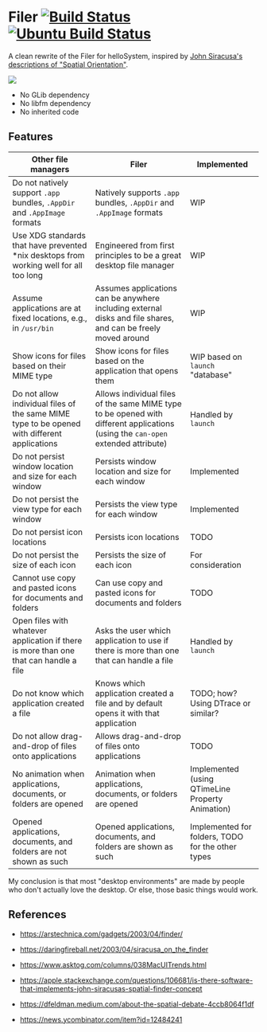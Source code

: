 # Filer [![Build Status](https://api.cirrus-ci.com/probonopd/helloSystem/Filer.svg)](https://cirrus-ci.com/github/probonopd/Filer) [![Ubuntu Build Status](https://img.shields.io/github/actions/workflow/status/probonopd/Filer/ubuntu.yml?branch=main)](https://github.com/probonopd/Filer/actions/workflows/ubuntu.yml)

A clean rewrite of the Filer for helloSystem, inspired by [John Siracusa's descriptions of "Spatial Orientation"](https://arstechnica.com/gadgets/2003/04/finder/).

![](https://user-images.githubusercontent.com/2480569/206650534-a035fc64-5993-41dd-8753-1076f47598c5.png)

* No GLib dependency
* No libfm dependency
* No inherited code

## Features

|Other file managers|Filer|Implemented|
|---|---|---|
|Do not natively support `.app` bundles, `.AppDir` and `.AppImage` formats | Natively supports `.app` bundles, `.AppDir` and `.AppImage` formats|WIP|
|Use XDG standards that have prevented *nix desktops from working well for all too long|Engineered from first principles to be a great desktop file manager|WIP|
|Assume applications are at fixed locations, e.g., in `/usr/bin`|Assumes applications can be anywhere including external disks and file shares, and can be freely moved around|WIP|
|Show icons for files based on their MIME type|Show icons for files based on the application that opens them|WIP based on `launch` "database"|
|Do not allow individual files of the same MIME type to be opened with different applications|Allows individual files of the same MIME type to be opened with different applications (using the `can-open` extended attribute)|Handled by `launch`|
|Do not persist window location and size for each window|Persists window location and size for each window|Implemented|
|Do not persist the view type for each window|Persists the view type for each window|Implemented|
|Do not persist icon locations|Persists icon locations|TODO|
|Do not persist the size of each icon|Persists the size of each icon|For consideration|
|Cannot use copy and pasted icons for documents and folders|Can use copy and pasted icons for documents and folders|TODO|
|Open files with whatever application if there is more than one that can handle a file|Asks the user which application to use if there is more than one that can handle a file|Handled by `launch`|
|Do not know which application created a file|Knows which application created a file and by default opens it with that application|TODO; how? Using DTrace or similar?|
|Do not allow drag-and-drop of files onto applications|Allows drag-and-drop of files onto applications|TODO|
|No animation when applications, documents, or folders are opened|Animation when applications, documents, or folders are opened|Implemented (using QTimeLine Property Animation)|
|Opened applications, documents, and folders are not shown as such|Opened applications, documents, and folders are shown as such|Implemented for folders, TODO for the other types|

My conclusion is that most "desktop environments" are made by people who don't actually love the desktop. Or else, those basic things would work.

## References

* https://arstechnica.com/gadgets/2003/04/finder/

* https://daringfireball.net/2003/04/siracusa_on_the_finder

* https://www.asktog.com/columns/038MacUITrends.html

* https://apple.stackexchange.com/questions/106681/is-there-software-that-implements-john-siracusas-spatial-finder-concept

* https://dfeldman.medium.com/about-the-spatial-debate-4ccb8064f1df

* https://news.ycombinator.com/item?id=12484241
